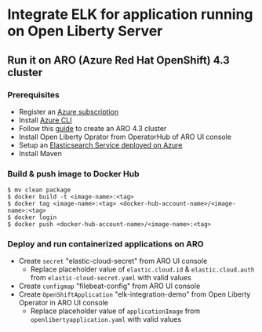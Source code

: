 # Integrate ELK for application running on Open Liberty Server

## Run it on ARO (Azure Red Hat OpenShift) 4.3 cluster
### Prerequisites
- Register an [Azure subscription](https://azure.microsoft.com/en-us/)
- Install [Azure CLI](https://docs.microsoft.com/en-us/cli/azure/install-azure-cli?view=azure-cli-latest)
- Follow this [guide](https://docs.microsoft.com/en-us/azure/openshift/howto-using-azure-redhat-openshift) to create an ARO 4.3 cluster
- Install Open Liberty Oprator from OperatorHub of ARO UI console
- Setup an [Elasticsearch Service deployed on Azure](https://www.elastic.co/azure)
- Install Maven
 ### Build & push image to Docker Hub
 ```
 $ mv clean package
 $ docker build -t <image-name>:<tag>
 $ docker tag <image-name>:<tag> <docker-hub-account-name>/<image-name>:<tag>
 $ docker login
 $ docker push <docker-hub-account-name>/<image-name>:<tag>
 ```
 ### Deploy and run containerized applications on ARO
- Create `secret` "elastic-cloud-secret" from ARO UI console
  - Replace placeholder value of `elastic.cloud.id` & `elastic.cloud.auth` from `elastic-cloud-secret.yaml` with valid values
- Create `configmap` "filebeat-config" from ARO UI console
- Create `OpenShiftApplication` "elk-integration-demo" from Open Liberty Operator in ARO UI console
  - Replace placeholder value of `applicationImage` from `openlibertyapplication.yaml` with valid values
